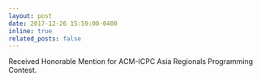 ```yaml
---
layout: post
date: 2017-12-26 15:59:00-0400
inline: true
related_posts: false
---
```


Received Honorable Mention for ACM-ICPC Asia Regionals Programming Contest.